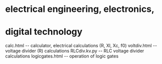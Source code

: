 # electrical engineering, electronics, 
# digital technology
calc.html   --  calculator, electrical calculations (R, Xl, Xc, f0)
voltdiv.html  --  voltage divider (R) calculations
RLCdiv.kv.py  --  RLC voltage divider calculations
logicgates.html  --  operation of logic gates
